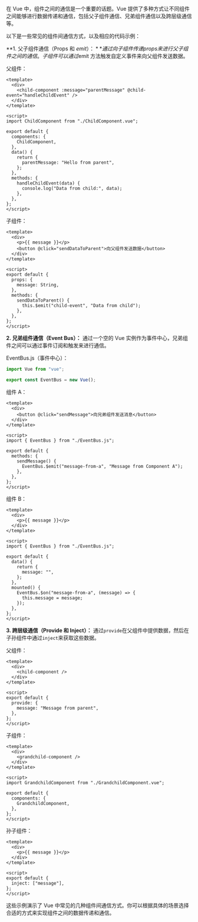 在 Vue 中，组件之间的通信是一个重要的话题。Vue 提供了多种方式让不同组件之间能够进行数据传递和通信，包括父子组件通信、兄弟组件通信以及跨层级通信等。

以下是一些常见的组件间通信方式，以及相应的代码示例：

**1. 父子组件通信（Props 和 $emit）：**
通过向子组件传递 props 来进行父子组件之间的通信。子组件可以通过$emit 方法触发自定义事件来向父组件发送数据。

父组件：

```vue
<template>
  <div>
    <child-component :message="parentMessage" @child-event="handleChildEvent" />
  </div>
</template>

<script>
import ChildComponent from "./ChildComponent.vue";

export default {
  components: {
    ChildComponent,
  },
  data() {
    return {
      parentMessage: "Hello from parent",
    };
  },
  methods: {
    handleChildEvent(data) {
      console.log("Data from child:", data);
    },
  },
};
</script>
```

子组件：

```vue
<template>
  <div>
    <p>{{ message }}</p>
    <button @click="sendDataToParent">向父组件发送数据</button>
  </div>
</template>

<script>
export default {
  props: {
    message: String,
  },
  methods: {
    sendDataToParent() {
      this.$emit("child-event", "Data from child");
    },
  },
};
</script>
```

**2. 兄弟组件通信（Event Bus）：**
通过一个空的 Vue 实例作为事件中心，兄弟组件之间可以通过事件订阅和触发来进行通信。

EventBus.js（事件中心）：

```javascript
import Vue from "vue";

export const EventBus = new Vue();
```

组件 A：

```vue
<template>
  <div>
    <button @click="sendMessage">向兄弟组件发送消息</button>
  </div>
</template>

<script>
import { EventBus } from "./EventBus.js";

export default {
  methods: {
    sendMessage() {
      EventBus.$emit("message-from-a", "Message from Component A");
    },
  },
};
</script>
```

组件 B：

```vue
<template>
  <div>
    <p>{{ message }}</p>
  </div>
</template>

<script>
import { EventBus } from "./EventBus.js";

export default {
  data() {
    return {
      message: "",
    };
  },
  mounted() {
    EventBus.$on("message-from-a", (message) => {
      this.message = message;
    });
  },
};
</script>
```

**3. 跨层级通信（Provide 和 Inject）：**
通过`provide`在父组件中提供数据，然后在子孙组件中通过`inject`来获取这些数据。

父组件：

```vue
<template>
  <div>
    <child-component />
  </div>
</template>

<script>
export default {
  provide: {
    message: "Message from parent",
  },
};
</script>
```

子组件：

```vue
<template>
  <div>
    <grandchild-component />
  </div>
</template>

<script>
import GrandchildComponent from "./GrandchildComponent.vue";

export default {
  components: {
    GrandchildComponent,
  },
};
</script>
```

孙子组件：

```vue
<template>
  <div>
    <p>{{ message }}</p>
  </div>
</template>

<script>
export default {
  inject: ["message"],
};
</script>
```

这些示例演示了 Vue 中常见的几种组件间通信方式。你可以根据具体的场景选择合适的方式来实现组件之间的数据传递和通信。
